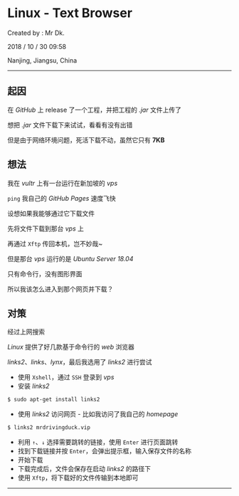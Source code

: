 # Linux - Text Browser

Created by : Mr Dk.

2018 / 10 / 30 09:58

Nanjing, Jiangsu, China

---

## 起因

在 _GitHub_ 上 release 了一个工程，并把工程的 _.jar_ 文件上传了

想把 _.jar_ 文件下载下来试试，看看有没有出错

但是由于网络环境问题，死活下载不动，虽然它只有 __7KB__

## 想法

我在 _vultr_ 上有一台运行在新加坡的 _vps_

`ping` 我自己的 _GitHub Pages_ 速度飞快

设想如果我能够通过它下载文件

先将文件下载到那台 _vps_ 上

再通过 `Xftp` 传回本机，岂不妙哉~

但是那台 _vps_ 运行的是 _Ubuntu Server 18.04_

只有命令行，没有图形界面

所以我该怎么进入到那个网页并下载？

## 对策

经过上网搜索

_Linux_ 提供了好几款基于命令行的 _web_ 浏览器

_links2_、_links_、_lynx_，最后我选用了 _links2_ 进行尝试

* 使用 `Xshell`，通过 `SSH` 登录到 _vps_
* 安装 _links2_

```bash
$ sudo apt-get install links2
```

* 使用 _links2_ 访问网页 - 比如我访问了我自己的 _homepage_

```bash
$ links2 mrdrivingduck.vip
```

* 利用 `↑`、`↓` 选择需要跳转的链接，使用 `Enter` 进行页面跳转
* 找到下载链接并按 `Enter`，会弹出提示框，输入保存文件的名称
* 开始下载
* 下载完成后，文件会保存在启动 _links2_ 的路径下
* 使用 `Xftp`，将下载好的文件传输到本地即可

---

